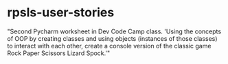 # rpsls-user-stories
"Second Pycharm worksheet in Dev Code Camp class. 'Using the concepts of OOP by creating classes and using objects (instances of those classes) to interact with each other, create a console version of the classic game Rock Paper Scissors Lizard Spock.'"
